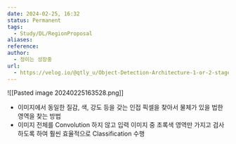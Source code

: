 ```yaml
---
date: 2024-02-25, 16:32
status: Permanent
tags:
  - Study/DL/RegionProposal
aliases: 
reference: 
author:
  - 정이는 성장중
url:
  - https://velog.io/@qtly_u/Object-Detection-Architecture-1-or-2-stage-detector-%EC%B0%A8%EC%9D%B4
---
```

![[Pasted image 20240225163528.png]]

- 이미지에서 동일한 질감, 색, 강도 등을 갖는 인접 픽셀을 찾아서 물체가 있을 법한 영역을 찾는 방법
- 이미지 전체를 Convolution 하지 않고 입력 이미지 중 초록색 영역만 가지고 검사하도록 하여 훨씬 효율적으로 Classification 수행